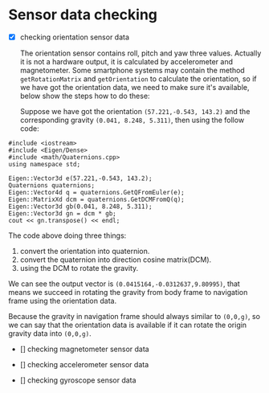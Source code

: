 # Sensor data checking

- [X] checking orientation sensor data

  The orientation sensor contains roll, pitch and yaw three values. Actually it is not a hardware output, it is calculated by accelerometer and magnetometer. Some smartphone systems may contain the method `getRotationMatrix` and `getOrientation` to calculate the orientation, so if we have got the orientation data, we need to make sure it's available, below show the steps how to do these:

  Suppose we have got the orientation `(57.221,-0.543, 143.2)` and the corresponding gravity `(0.041, 8.248, 5.311)`, then using the follow code:

```
#include <iostream>
#include <Eigen/Dense>
#include <math/Quaternions.cpp>
using namespace std;

Eigen::Vector3d e(57.221,-0.543, 143.2);
Quaternions quaternions;
Eigen::Vector4d q = quaternions.GetQFromEuler(e);
Eigen::MatrixXd dcm = quaternions.GetDCMFromQ(q);
Eigen::Vector3d gb(0.041, 8.248, 5.311);
Eigen::Vector3d gn = dcm * gb;
cout << gn.transpose() << endl;
```
  The code above doing three things:
  1. convert the orientation into quaternion.
  2. convert the quaternion into direction cosine matrix(DCM).
  3. using the DCM to rotate the gravity.

  We can see the output vector is `(0.0415164,-0.0312637,9.80995)`, that means we succeed in rotating the gravity from body frame to navigation frame using the orientation data.

  Because the gravity in navigation frame should always similar to  `(0,0,g)`, so we can say that the orientation data is available if it can rotate the origin gravity data into `(0,0,g)`.


- [] checking magnetometer sensor data

- [] checking accelerometer sensor data

- [] checking gyroscope sensor data
